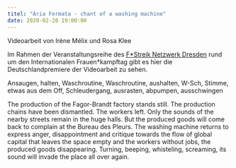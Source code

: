 ```yaml
---
titel: "Aria Fermata - chant of a washing machine"
date: 2020-02-28 19:00:00
---
```


Videoarbeit von Irène Mélix und Rosa Klee

Im Rahmen der Veranstaltungsreihe des [F\*Streik Netzwerk Dresden](https://www.f-streikdresden.de/dates/) rund um den Internationalen Frauen\*kampftag gibt es hier die Deutschlandpremiere der Videoarbeit zu sehen.

Ansaugen, halten, Waschroutine, Waschroutine, aushalten, W-Sch, Stimme, etwas aus dem Off, Schleudergang, ausrasten, abpumpen, ausschwingen

The production of the Fagor-Brandt factory stands still. The production chains have been dismantled. The workers left. Only the sounds of the nearby streets remain in the huge halls. But the produced goods will come back to complain at the Bureau des Pleurs. The washing machine returns to express anger, disappointment and critique towards the flow of global capital that leaves the space empty and the workers without jobs, the produced goods disappearing. Turning, beeping, whisteling, screaming, its sound will invade the place all over again.
